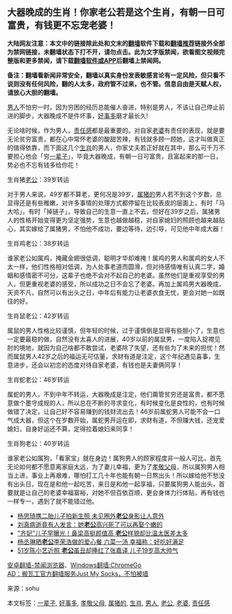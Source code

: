  <h2>大器晚成的生肖！你家老公若是这个生肖，有朝一日可富贵，有钱更不忘宠老婆！</h2> <p class="notice"><b>大陆网友注意：本文中的链接除此处和文末的<a href="https://github.com/bannedbook/fanqiang" >翻墙</a>软件下载和<a href="https://github.com/killgcd/justmysocks/blob/master/README.md">翻墙推荐</a>链接外全部为禁网链接，未翻墙状态下打不开，请勿点击。此为文字版禁闻，欲看图文视频完整版和更多禁闻，请下载<a href="https://github.com/bannedbook/fanqiang">翻墙软件或APP</a>后翻墙上禁闻网。</p><p>备注：翻墙看新闻非常安全，翻墙以真实身份发表敏感言论有一定风险，但只看不说则没有任何风险，翻的人太多，政府管不过来，也不管。信息自由是天赋人权，请放心大胆的翻墙。</b></p>  <div class="entry"> <p><a href="https://www.bannedbook.org/bnews/tag/%e7%94%b7%e4%ba%ba/" class="st_tag internal_tag" rel="tag" title="标签 男人 下的日志">男人</a>不怕穷一时，因为穷困的经历总能催人奋进，特别是男人，不该让自己停止前进的脚步，大器晚成不是件坏事，<a href="https://www.bannedbook.org/bnews/tag/%E5%A5%BD%E4%BA%8B%E5%A4%9A/" class="st_tag internal_tag" rel="tag" title="标签 好事多 下的日志">好事多</a>磨才最长久!</p> <p>无论啥时候，作为男人，<a href="https://www.bannedbook.org/bnews/tag/%E8%B4%A3%E4%BB%BB%E6%84%9F/" class="st_tag internal_tag" rel="tag" title="标签 责任感 下的日志">责任感</a>都是最重要的。对自家<a href="https://www.bannedbook.org/bnews/tag/%e8%80%81%e5%a9%86/" class="st_tag internal_tag" rel="tag" title="标签 老婆 下的日志">老婆</a>有责任的表现，就是要无论贫穷富贵，都在心中常怀老婆的酸甜苦辣，有钱就多顾一顾她，这才叫做真正的值得依靠，而下面这几个<a href="https://www.bannedbook.org/bnews/tag/%e7%94%9f%e8%82%96/" class="st_tag internal_tag" rel="tag" title="标签 生肖 下的日志">生肖</a>的男人，你家丈夫若正好就在其中，那么可千万不要担心他会「穷<a href="https://www.bannedbook.org/bnews/tag/%E4%B8%80%E8%BE%88%E5%AD%90/" class="st_tag internal_tag" rel="tag" title="标签 一辈子 下的日志">一辈子</a>」，毕竟大器晚成，有朝一日可富贵，且富起来的那一日，势必也不忘有钱多给你花！</p> <p>生肖猪<a href="https://www.bannedbook.org/bnews/tag/%e8%80%81%e5%85%ac/" class="st_tag internal_tag" rel="tag" title="标签 老公 下的日志">老公</a>：39岁转运</p>  <p>对于男人来说，49岁都不算老，更何况是39岁，<a href="https://www.bannedbook.org/bnews/tag/%e5%b1%9e%e7%8c%aa%e7%9a%84/" class="st_tag internal_tag" rel="tag" title="标签 属猪的 下的日志">属猪的</a>男人若不到这个岁数，总显得还是有些稚嫩，对许多事情的处理方式都停留在比较表皮的层面上，有时「马大哈」，有时「掉链子」，导致自己的生意一直上不去，但好在39岁之后，属猪男人的性格开始变得更为坚定强势，生意也越做越稳，对自家媳妇的照顾也越来越贴心，其实嫁给了属猪男，不怕他不成功，要边等待，边引导，可见他中年成大器！</p> <p>生肖鸡老公：38岁转运</p> <p>谁家老公如属鸡，掩藏金翅很低调，聪明才华却难掩！属鸡的男人和属鸡的女人不太一样，他们性格相对低调，为人处事老道而圆滑，但对待感情唯有认真二字，婚姻和感情密不可分，这辈子也绝不会对不起自己的老婆。虽然他们是重视享受的男人，但更重视老婆的感受，所以成功之日不会忘了老婆。再加上属鸡男大器晚成，天资不凡，自然可以有出头之日，中年后有能力让老婆衣食无忧，更会对她一如既往的好。</p>  <p>生肖鼠老公：42岁转运</p> <p>属鼠的男人性格比较谨慎，但年轻的时候，过于谨慎倒是显得有些胆小了，生意也一定要最稳的做，自然没有太喜人的进展，40岁以前的属鼠男，一度陷入捉襟见肘的境地，就因为自己啥都不敢尝试，老婆除了失望，还有些为了未来的担忧！然而属鼠男人42岁之后的福运无可估量，求财有道是注定，这个年纪遇见喜事，生意进步，还会以初恋的态度对待自家老婆，有钱也是夫妻俩同享！</p> <p>生肖蛇老公：46岁转运</p>  <p>属蛇的男人，不到中年不转运，大器晚成是注定，他们甭管贫穷还是富贵，都不愿意做个墨守成规的人，所以总在不断的寻求变化，有时候变化是良性的，也有时候做错了决定，让自己好不容易赚到的钱财流出去！46岁前属蛇男人可能不会一口气成大器，但这个在岁数开始，属蛇男开运在即，求财有道，不但赚大钱，还宠爱媳妇，自身好运还不算，定得拉着媳妇来同享！</p> <p>生肖狗老公：40岁转运</p> <p>谁家老公如属狗，「看家宝」就在身边！属狗男人的顾家程度非一般人可比，首先无论如何都不愿意离家庭太远，为了妻儿幸福，更为了<a href="https://www.bannedbook.org/bnews/tag/%E5%AD%9D%E6%95%AC%E7%88%B6%E6%AF%8D/" class="st_tag internal_tag" rel="tag" title="标签 孝敬父母 下的日志">孝敬父母</a>，所以属狗男人相当上进，事业上再艰难，哪怕打工几十年也能有朝一日熬出头！所以嫁给他不愁没有出头日，现在是和他一起吃苦，来日是和他一起享福，只要属狗男人能出头，首要就是让自己的老婆幸福富裕，对她不但百依百顺，更会身体力行体贴，再有钱也一样专一，遇到了就不能错过他。</p>  <ul class='op-related-articles' title='相关阅读'> <li><a href='https://www.bannedbook.org/bnews/yule/20200328/1301795.html' target='_blank'>杨思琦携二胎儿子拍新生照 未见圈外<b>老公</b>身影让人意外</a></li> <li><a href='https://www.bannedbook.org/bnews/yule/20200328/1301738.html' target='_blank'>刘真病逝竟有人发言：她<b>老公</b>高兴死了可以再娶个嫩的</a></li> <li><a href='https://www.bannedbook.org/bnews/yule/20200326/1300601.html' target='_blank'>&quot;齐妃&quot;儿子罕曝光！鼻梁高挺颜值高 <b>老公</b>样貌却比温太医差太多</a></li> <li><a href='https://www.bannedbook.org/bnews/yule/20200323/1298442.html' target='_blank'>杨丞琳晒<b>老公</b>李荣浩做的爱心餐 六菜一汤 幸福称：好吃好满足</a></li> <li><a href='https://www.bannedbook.org/bnews/yule/20200320/1296822.html' target='_blank'>51岁陈小艺近照 <b>老公</b>虽丑却捧红了张嘉译 儿子19岁高大帅气</a></li> </ul> <div class="texttj"> <a href="https://github.com/bannedbook/fanqiang/wiki/%E5%AE%89%E5%8D%93%E7%BF%BB%E5%A2%99-%E7%A6%81%E9%97%BB%E6%B5%8F%E8%A7%88%E5%99%A8" target="_blank">安卓翻墙-禁闻浏览器</a>、<a href="https://github.com/bannedbook/fanqiang/wiki/Chrome%E4%B8%80%E9%94%AE%E7%BF%BB%E5%A2%99%E5%8C%85" target="_blank">Windows翻墙:ChromeGo</a><br/> <a href="https://github.com/killgcd/justmysocks/blob/master/README.md" target="_blank">AD：搬瓦工官方翻墙服务Just My Socks，不怕被墙</a> </div><p> 来源：sohu </p><a name='sharetosocial'></a>           </div><!--END ENTRY--> <div class="postfooter"> <div>本文标签：<a href="https://www.bannedbook.org/bnews/tag/%E4%B8%80%E8%BE%88%E5%AD%90/" rel="tag">一辈子</a>, <a href="https://www.bannedbook.org/bnews/tag/%E5%A5%BD%E4%BA%8B%E5%A4%9A/" rel="tag">好事多</a>, <a href="https://www.bannedbook.org/bnews/tag/%E5%AD%9D%E6%95%AC%E7%88%B6%E6%AF%8D/" rel="tag">孝敬父母</a>, <a href="https://www.bannedbook.org/bnews/tag/%e5%b1%9e%e7%8c%aa%e7%9a%84/" rel="tag">属猪的</a>, <a href="https://www.bannedbook.org/bnews/tag/%e7%94%9f%e8%82%96/" rel="tag">生肖</a>, <a href="https://www.bannedbook.org/bnews/tag/%e7%94%b7%e4%ba%ba/" rel="tag">男人</a>, <a href="https://www.bannedbook.org/bnews/tag/%e8%80%81%e5%85%ac/" rel="tag">老公</a>, <a href="https://www.bannedbook.org/bnews/tag/%e8%80%81%e5%a9%86/" rel="tag">老婆</a>, <a href="https://www.bannedbook.org/bnews/tag/%E8%B4%A3%E4%BB%BB%E6%84%9F/" rel="tag">责任感</a></div>  </div><!--END POSTFOOTER--> 